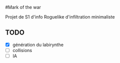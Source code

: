 #Mark of the war

Projet de S1 d'info
Roguelike d'infiltration minimaliste

TODO
----

- [x] génération du labirynthe
- [ ] collisions
- [ ] IA
